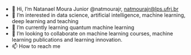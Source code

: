 - 👋 Hi, I’m Natanael Moura Junior @natmourajr, natmourajr@lps.ufrj.br
- 👀 I’m interested in data science, artificial intelligence, machine learning, deep learning and teaching 
- 🌱 I’m currently learning quantum machine learning
- 💞️ I’m looking to collaborate on machine learning courses, machine learning publications and learning innovation.
- 📫 How to reach me

